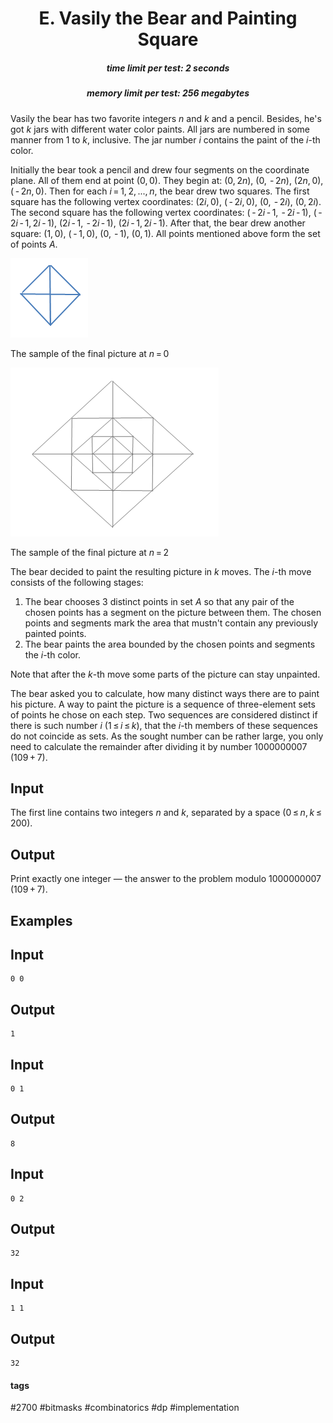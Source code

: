 <h1 style='text-align: center;'> E. Vasily the Bear and Painting Square</h1>

<h5 style='text-align: center;'>time limit per test: 2 seconds</h5>
<h5 style='text-align: center;'>memory limit per test: 256 megabytes</h5>

Vasily the bear has two favorite integers *n* and *k* and a pencil. Besides, he's got *k* jars with different water color paints. All jars are numbered in some manner from 1 to *k*, inclusive. The jar number *i* contains the paint of the *i*-th color. 

Initially the bear took a pencil and drew four segments on the coordinate plane. All of them end at point (0, 0). They begin at: (0, 2*n*), (0,  - 2*n*), (2*n*, 0), ( - 2*n*, 0). Then for each *i* = 1, 2, ..., *n*, the bear drew two squares. The first square has the following vertex coordinates: (2*i*, 0), ( - 2*i*, 0), (0,  - 2*i*), (0, 2*i*). The second square has the following vertex coordinates: ( - 2*i* - 1,  - 2*i* - 1), ( - 2*i* - 1, 2*i* - 1), (2*i* - 1,  - 2*i* - 1), (2*i* - 1, 2*i* - 1). After that, the bear drew another square: (1, 0), ( - 1, 0), (0,  - 1), (0, 1). All points mentioned above form the set of points *A*.

![](images/ec8c556ded756c387dd295ee0d972aee5b4134a5.png)

The sample of the final picture at *n* = 0

![](images/12240704249d21faca244973436bcc600d8e862b.png)

The sample of the final picture at *n* = 2

The bear decided to paint the resulting picture in *k* moves. The *i*-th move consists of the following stages: 

1. The bear chooses 3 distinct points in set *А* so that any pair of the chosen points has a segment on the picture between them. The chosen points and segments mark the area that mustn't contain any previously painted points.
2. The bear paints the area bounded by the chosen points and segments the *i*-th color.

Note that after the *k*-th move some parts of the picture can stay unpainted.

The bear asked you to calculate, how many distinct ways there are to paint his picture. A way to paint the picture is a sequence of three-element sets of points he chose on each step. Two sequences are considered distinct if there is such number *i* (1 ≤ *i* ≤ *k*), that the *i*-th members of these sequences do not coincide as sets. As the sought number can be rather large, you only need to calculate the remainder after dividing it by number 1000000007 (109 + 7).

## Input

The first line contains two integers *n* and *k*, separated by a space (0 ≤ *n*, *k* ≤ 200).

## Output

Print exactly one integer — the answer to the problem modulo 1000000007 (109 + 7).

## Examples

## Input


```
0 0  

```
## Output


```
1  

```
## Input


```
0 1  

```
## Output


```
8  

```
## Input


```
0 2  

```
## Output


```
32  

```
## Input


```
1 1  

```
## Output


```
32  

```


#### tags 

#2700 #bitmasks #combinatorics #dp #implementation 